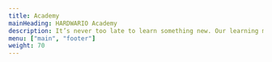 ```yaml
---
title: Academy
mainHeading: HARDWARIO Academy
description: It’s never too late to learn something new. Our learning materials will help you quickly understand the world of IoT, Industry 4.0 and HARDWARIO devices.
menu: ["main", "footer"]
weight: 70
---
```

